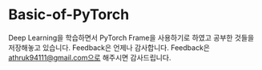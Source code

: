 # Basic-of-PyTorch

Deep Learning을 학습하면서 PyTorch Frame을 사용하기로 하였고 공부한 것들을 저장해놓고 있습니다.
Feedback은 언제나 감사합니다. Feedback은 athruk94111@gmail.com으로 해주시면 감사드립니다.

